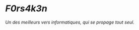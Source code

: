 # <strong><i>F0rs4k3n</i></strong>
<i>Un des meilleurs vers informatiques, qui se propage tout seul.</i>
